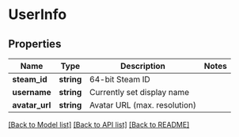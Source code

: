 # UserInfo

## Properties
Name | Type | Description | Notes
------------ | ------------- | ------------- | -------------
**steam_id** | **string** | 64-bit Steam ID | 
**username** | **string** | Currently set display name | 
**avatar_url** | **string** | Avatar URL (max. resolution) | 

[[Back to Model list]](../README.md#documentation-for-models) [[Back to API list]](../README.md#documentation-for-api-endpoints) [[Back to README]](../README.md)


